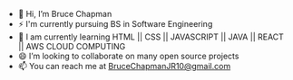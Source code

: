 - 👋 Hi, I’m Bruce Chapman
- ⚡ I'm currently pursuing BS in Software Engineering
- 🌱 I am currently learning HTML || CSS || JAVASCRIPT || JAVA || REACT || AWS CLOUD COMPUTING
- 😄 I’m looking to collaborate on many open source projects
- 📫 You can reach me at BruceChapmanJR10@gmail.com

<!---
BruceCha/BruceCha is a ✨ special ✨ repository because its `README.md` (this file) appears on your GitHub profile.
You can click the Preview link to take a look at your changes.
--->

